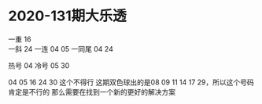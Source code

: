 # 2020-131期大乐透

一重      16      
一斜      24
一连      04 05
一同尾    04 24


热号      04 
冷号      05 30
 
 
 04 05 16 24 30 这个不得行
 这期双色球出的是08 09 11 14 17 29，所以这个号码肯定是不行的
 那么需要在找到一个新的更好的解决方案
 
 
 
